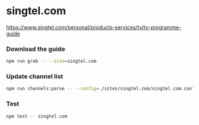 # singtel.com

https://www.singtel.com/personal/products-services/tv/tv-programme-guide

### Download the guide

```sh
npm run grab -- --site=singtel.com
```

### Update channel list

```sh
npm run channels:parse -- --config=./sites/singtel.com/singtel.com.config.js --output=./sites/singtel.com/singtel.com.channels.xml
```

### Test

```sh
npm test -- singtel.com
```
